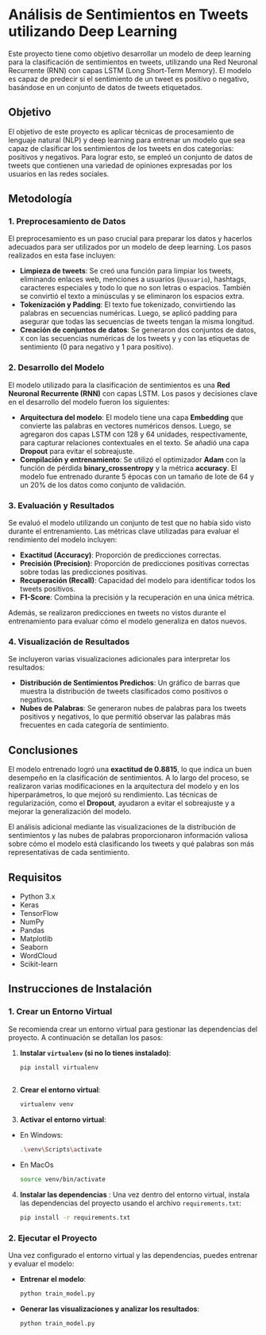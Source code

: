 # Análisis de Sentimientos en Tweets utilizando Deep Learning

Este proyecto tiene como objetivo desarrollar un modelo de deep learning para la clasificación de sentimientos en tweets, utilizando una Red Neuronal Recurrente (RNN) con capas LSTM (Long Short-Term Memory). El modelo es capaz de predecir si el sentimiento de un tweet es positivo o negativo, basándose en un conjunto de datos de tweets etiquetados.

## Objetivo

El objetivo de este proyecto es aplicar técnicas de procesamiento de lenguaje natural (NLP) y deep learning para entrenar un modelo que sea capaz de clasificar los sentimientos de los tweets en dos categorías: positivos y negativos. Para lograr esto, se empleó un conjunto de datos de tweets que contienen una variedad de opiniones expresadas por los usuarios en las redes sociales.

## Metodología

### 1. **Preprocesamiento de Datos**

El preprocesamiento es un paso crucial para preparar los datos y hacerlos adecuados para ser utilizados por un modelo de deep learning. Los pasos realizados en esta fase incluyen:

- **Limpieza de tweets**: Se creó una función para limpiar los tweets, eliminando enlaces web, menciones a usuarios (`@usuario`), hashtags, caracteres especiales y todo lo que no son letras o espacios. También se convirtió el texto a minúsculas y se eliminaron los espacios extra.
- **Tokenización y Padding**: El texto fue tokenizado, convirtiendo las palabras en secuencias numéricas. Luego, se aplicó padding para asegurar que todas las secuencias de tweets tengan la misma longitud.
- **Creación de conjuntos de datos**: Se generaron dos conjuntos de datos, `X` con las secuencias numéricas de los tweets y `y` con las etiquetas de sentimiento (0 para negativo y 1 para positivo).

### 2. **Desarrollo del Modelo**

El modelo utilizado para la clasificación de sentimientos es una **Red Neuronal Recurrente (RNN)** con capas LSTM. Los pasos y decisiones clave en el desarrollo del modelo fueron los siguientes:

- **Arquitectura del modelo**: El modelo tiene una capa **Embedding** que convierte las palabras en vectores numéricos densos. Luego, se agregaron dos capas LSTM con 128 y 64 unidades, respectivamente, para capturar relaciones contextuales en el texto. Se añadió una capa **Dropout** para evitar el sobreajuste.
- **Compilación y entrenamiento**: Se utilizó el optimizador **Adam** con la función de pérdida **binary_crossentropy** y la métrica **accuracy**. El modelo fue entrenado durante 5 épocas con un tamaño de lote de 64 y un 20% de los datos como conjunto de validación.

### 3. **Evaluación y Resultados**

Se evaluó el modelo utilizando un conjunto de test que no había sido visto durante el entrenamiento. Las métricas clave utilizadas para evaluar el rendimiento del modelo incluyen:

- **Exactitud (Accuracy)**: Proporción de predicciones correctas.
- **Precisión (Precision)**: Proporción de predicciones positivas correctas sobre todas las predicciones positivas.
- **Recuperación (Recall)**: Capacidad del modelo para identificar todos los tweets positivos.
- **F1-Score**: Combina la precisión y la recuperación en una única métrica.

Además, se realizaron predicciones en tweets no vistos durante el entrenamiento para evaluar cómo el modelo generaliza en datos nuevos.

### 4. **Visualización de Resultados**

Se incluyeron varias visualizaciones adicionales para interpretar los resultados:

- **Distribución de Sentimientos Predichos**: Un gráfico de barras que muestra la distribución de tweets clasificados como positivos o negativos.
- **Nubes de Palabras**: Se generaron nubes de palabras para los tweets positivos y negativos, lo que permitió observar las palabras más frecuentes en cada categoría de sentimiento.

## Conclusiones

El modelo entrenado logró una **exactitud de 0.8815**, lo que indica un buen desempeño en la clasificación de sentimientos. A lo largo del proceso, se realizaron varias modificaciones en la arquitectura del modelo y en los hiperparámetros, lo que mejoró su rendimiento. Las técnicas de regularización, como el **Dropout**, ayudaron a evitar el sobreajuste y a mejorar la generalización del modelo.

El análisis adicional mediante las visualizaciones de la distribución de sentimientos y las nubes de palabras proporcionaron información valiosa sobre cómo el modelo está clasificando los tweets y qué palabras son más representativas de cada sentimiento.

## Requisitos

- Python 3.x
- Keras
- TensorFlow
- NumPy
- Pandas
- Matplotlib
- Seaborn
- WordCloud
- Scikit-learn

## Instrucciones de Instalación

### 1. Crear un Entorno Virtual

Se recomienda crear un entorno virtual para gestionar las dependencias del proyecto. A continuación se detallan los pasos:

1. **Instalar `virtualenv` (si no lo tienes instalado)**:
   ```bash
   pip install virtualenv
      
2. **Crear el entorno virtual**:
    ```bash
   virtualenv venv

3. **Activar el entorno virtual**:
- En Windows:
    ```bash
   .\venv\Scripts\activate

- En MacOs
    ```bash
   source venv/bin/activate
    
4. **Instalar las dependencias**  : Una vez dentro del entorno virtual, instala las dependencias del proyecto usando el archivo `requirements.txt`:
    ```bash
   pip install -r requirements.txt


### 2. Ejecutar el Proyecto

Una vez configurado el entorno virtual y las dependencias, puedes entrenar y evaluar el modelo:

- **Entrenar el modelo**:
  ```bash
  python train_model.py

- **Generar las visualizaciones y analizar los resultados**:
  ```bash
  python train_model.py


















